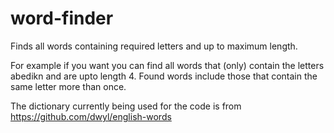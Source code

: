 # word-finder
Finds all words containing required letters and up to maximum length. 

For example if you want you can find all words that (only) contain the letters abedikn
and are upto length 4. Found words include those that contain the same letter more
than once.

The dictionary currently being used for the code is from https://github.com/dwyl/english-words
